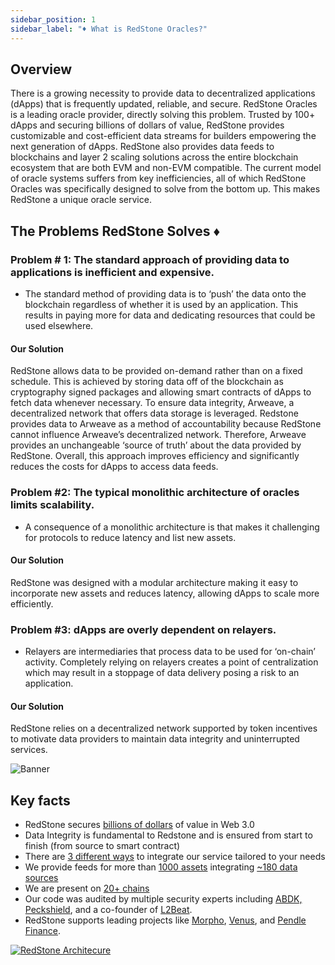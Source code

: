 ```yaml
---
sidebar_position: 1
sidebar_label: "♦️ What is RedStone Oracles?"
---
```


## Overview

There is a growing necessity to provide data to decentralized applications (dApps) that is frequently updated, reliable, and secure. RedStone Oracles is a leading oracle provider, directly solving this problem. Trusted by 100+ dApps and securing billions of dollars of value, RedStone provides customizable and cost-efficient data streams for builders empowering the next generation of dApps. RedStone also provides data feeds to blockchains and layer 2 scaling solutions across the entire blockchain ecosystem that are both EVM and non-EVM compatible. The current model of oracle systems suffers from key inefficiencies, all of which RedStone Oracles was specifically designed to solve from the bottom up. This makes RedStone a unique oracle service.

## The Problems RedStone Solves ♦️

### Problem # 1: The standard approach of providing data to applications is inefficient and expensive. 
- The standard method of providing data is to ‘push’ the data onto the blockchain regardless of whether it is used by an application. This results in paying more for data and dedicating resources that could be used elsewhere. 

#### Our Solution

RedStone allows data to be provided on-demand rather than on a fixed schedule. This is achieved by storing data off of the blockchain as cryptography signed packages and allowing smart contracts of dApps to fetch data whenever necessary. To ensure data integrity, Arweave, a decentralized network that offers data storage is leveraged. Redstone provides data to Arweave as a method of accountability because RedStone cannot influence Arweave’s decentralized network. Therefore, Arweave provides an unchangeable ‘source of truth’ about the data provided by RedStone. Overall, this approach improves efficiency and significantly reduces the costs for dApps to access data feeds. 


### Problem #2: The typical monolithic architecture of oracles limits scalability.

- A consequence of a monolithic architecture is that makes it challenging for protocols to reduce latency and list new assets.

#### Our Solution

RedStone was designed with a modular architecture making it easy to incorporate new assets and reduces latency, allowing dApps to scale more efficiently.


### Problem #3: dApps are overly dependent on relayers.

- Relayers are intermediaries that process data to be used for ‘on-chain’ activity. Completely relying on relayers creates a point of centralization which may result in a stoppage of data delivery posing a risk to an application.

#### Our Solution

RedStone relies on a decentralized network supported by token incentives to motivate data providers to maintain data integrity and uninterrupted services. 

![Banner](/img/redstone-banner.png)



## Key facts

- RedStone secures [billions of dollars](https://defillama.com/oracles/RedStone?borrowed=true&doublecounted=true) of value in Web 3.0
- Data Integrity is fundamental to Redstone and is ensured from start to finish (from source to smart contract)
- There are [3 different ways](https://docs.redstone.finance/docs/smart-contract-devs/how-it-works#3-ways-to-integrate) to integrate our service tailored to your needs
- We provide feeds for more than [1000 assets](https://app.redstone.finance/#/app/tokens) integrating [~180 data sources](https://app.redstone.finance/#/app/sources)
- We are present on [20+ chains](https://showroom.redstone.finance/)
- Our code was audited by multiple security experts including [ABDK,](https://abdk.consulting/) [Peckshield](https://peckshield.com/), and a co-founder of [L2Beat](https://pl.linkedin.com/company/l2beat#:~:text=Join%20Piotr%20Szlachciak%20Cofounder%20%26%20CEO,insights%20shaping%20the%20%23DeFi%20landscape!).
- RedStone supports leading projects like [Morpho](https://morpho.org/), [Venus](https://venus.io/), and [Pendle Finance](https://www.pendle.finance/).



<a href="https://raw.githubusercontent.com/redstone-finance/redstone-docs/main/static/img/redstone-architecture-simple.png">
  <img alt="RedStone Architecure" src="/img/redstone-architecture-simple.png" target="_blank"/>
</a>

<!-- ## Building blocks

The RedStone ecosystem could be divided into 3 main areas:

- **Data provision** is responsible for fetching the data from external sources, transforming it into a common format, signing it, and broadcasting the collected information.
  - Implemented as → [RedStone Oracle Node](https://github.com/redstone-finance/redstone-oracles-monorepo/tree/main/packages/oracle-node)

- **Data access** is responsible for serving data to end users by various means, such as a web portal, an HTTP API, on-chain feeds, or third-party applications.

  - Web portal → [RedStone App](https://github.com/redstone-finance/redstone-app)
  - HTTP API → [RedStone Api](https://github.com/redstone-finance/redstone-api)
  - EVM connector → [RedStone EVM connector](https://github.com/redstone-finance/redstone-oracles-monorepo/tree/main/packages/evm-connector)

- **Data integrity** is responsible for enforcing high quality of data by incentivizing providers with tokens for keeping their service and punishing them for outages and misrepresented data.
  - Concept → [Argue protocol](https://github.com/redstone-finance/redstone-oracles-monorepo/blob/main/packages/oracle-node/docs/DISPUTE_RESOLUTION.md)
  - Implementation → [RedStone eth contracts](https://github.com/redstone-finance/redstone-oracles-monorepo/tree/main/packages/eth-contracts) -->

